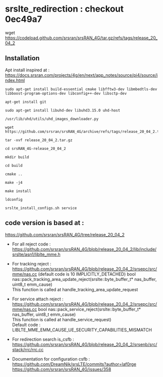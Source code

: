 # srslte_redirection : checkout 0ec49a7
 wget https://codeload.github.com/srsran/srsRAN_4G/tar.gz/refs/tags/release_20_04_2

## Installation 
Apt install inspired at : https://docs.srsran.com/projects/4g/en/next/app_notes/source/pi4/source/index.html  
```  
sudo apt-get install build-essential cmake libfftw3-dev libmbedtls-dev libboost-program-options-dev libconfig++-dev libsctp-dev  
```
```
apt-get install git  
```
```
sudo apt-get install libuhd-dev libuhd3.15.0 uhd-host  
```
```
/usr/lib/uhd/utils/uhd_images_downloader.py  
```
```
wget  https://github.com/srsran/srsRAN_4G/archive/refs/tags/release_20_04_2.tar.gz
```
```
tar -xvf release_20_04_2.tar.gz
```
```
cd srsRAN_4G-release_20_04_2
```
```
mkdir build  
```
```
cd build  
```
```
cmake ..  
```
```
make -j4  
```
```
make install  
```
```
ldconfig  
```
```
srslte_install_configs.sh service
```



## code version is based at :
https://github.com/srsran/srsRAN_4G/tree/release_20_04_2  
  
  

* For all reject code : https://github.com/srsran/srsRAN_4G/blob/release_20_04_2/lib/include/srslte/asn1/liblte_mme.h 

* For tracking reject :  https://github.com/srsran/srsRAN_4G/blob/release_20_04_2/srsepc/src/mme/nas.cc (default code is 10 IMPLICITLY_DETACHED)
bool nas::pack_tracking_area_update_reject(srslte::byte_buffer_t* nas_buffer, uint8_t emm_cause) </br>
This function is called at handle_tracking_area_update_request
* For service attach reject : https://github.com/srsran/srsRAN_4G/blob/release_20_04_2/srsepc/src/mme/nas.cc
bool nas::pack_service_reject(srslte::byte_buffer_t* nas_buffer, uint8_t emm_cause)</br>
This function is called at handle_service_request)</br>
Default code : LIBLTE_MME_EMM_CAUSE_UE_SECURITY_CAPABILITIES_MISMATCH


* For redirection search is_csfb : https://github.com/srsran/srsRAN_4G/blob/release_20_04_2/srsenb/src/stack/rrc/rrc.cc
* Documentation for configuration csfb : 
https://github.com/DreamNik/srsLTE/commits?author=laf0rge  
https://github.com/srsran/srsRAN_4G/issues/358  
